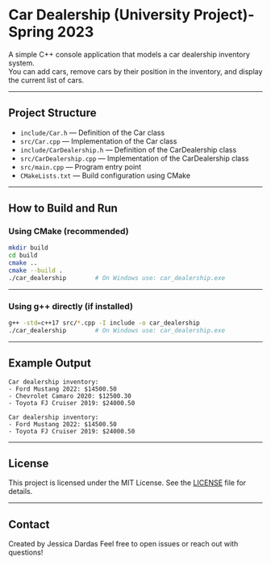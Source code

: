 
# Car Dealership (University Project)-Spring 2023

A simple C++ console application that models a car dealership inventory system.  
You can add cars, remove cars by their position in the inventory, and display the current list of cars.

---

## Project Structure

- `include/Car.h` — Definition of the Car class  
- `src/Car.cpp` — Implementation of the Car class  
- `include/CarDealership.h` — Definition of the CarDealership class  
- `src/CarDealership.cpp` — Implementation of the CarDealership class  
- `src/main.cpp` — Program entry point  
- `CMakeLists.txt` — Build configuration using CMake

---

## How to Build and Run

### Using CMake (recommended)

```bash
mkdir build
cd build
cmake ..
cmake --build .
./car_dealership        # On Windows use: car_dealership.exe
````

---

### Using g++ directly (if installed)

```bash
g++ -std=c++17 src/*.cpp -I include -o car_dealership
./car_dealership        # On Windows use: car_dealership.exe
```

---

## Example Output

```
Car dealership inventory:
- Ford Mustang 2022: $14500.50
- Chevrolet Camaro 2020: $12500.30
- Toyota FJ Cruiser 2019: $24000.50

Car dealership inventory:
- Ford Mustang 2022: $14500.50
- Toyota FJ Cruiser 2019: $24000.50
```

---

## License

This project is licensed under the MIT License. See the [LICENSE](LICENSE) file for details.

---

## Contact

Created by Jessica Dardas
Feel free to open issues or reach out with questions!
